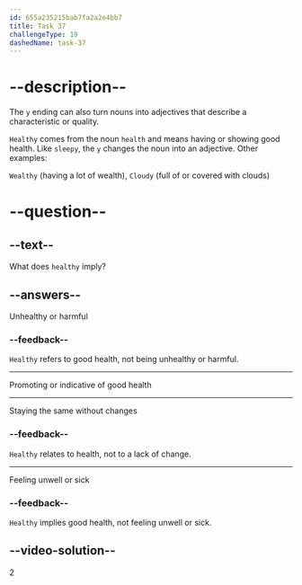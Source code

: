```yaml
---
id: 655a235215bab7fa2a2e4bb7
title: Task 37
challengeType: 19
dashedName: task-37
---
```


# --description--

The `y` ending can also turn nouns into adjectives that describe a characteristic or quality.

`Healthy` comes from the noun `health` and means having or showing good health. Like `sleepy`, the `y` changes the noun into an adjective. Other examples:

`Wealthy` (having a lot of wealth), `Cloudy` (full of or covered with clouds)

# --question--

## --text--

What does `healthy` imply?

## --answers--

Unhealthy or harmful

### --feedback--

`Healthy` refers to good health, not being unhealthy or harmful.

---

Promoting or indicative of good health

---

Staying the same without changes

### --feedback--

`Healthy` relates to health, not to a lack of change.

---

Feeling unwell or sick

### --feedback--

`Healthy` implies good health, not feeling unwell or sick.

## --video-solution--

2
